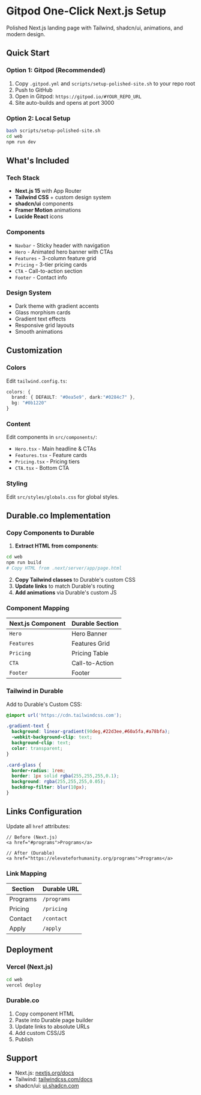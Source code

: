 # Gitpod One-Click Next.js Setup

Polished Next.js landing page with Tailwind, shadcn/ui, animations, and modern design.

## Quick Start

### Option 1: Gitpod (Recommended)

1. Copy `.gitpod.yml` and `scripts/setup-polished-site.sh` to your repo root
2. Push to GitHub
3. Open in Gitpod: `https://gitpod.io/#YOUR_REPO_URL`
4. Site auto-builds and opens at port 3000

### Option 2: Local Setup

```bash
bash scripts/setup-polished-site.sh
cd web
npm run dev
```

## What's Included

### Tech Stack
- **Next.js 15** with App Router
- **Tailwind CSS** + custom design system
- **shadcn/ui** components
- **Framer Motion** animations
- **Lucide React** icons

### Components
- `Navbar` - Sticky header with navigation
- `Hero` - Animated hero banner with CTAs
- `Features` - 3-column feature grid
- `Pricing` - 3-tier pricing cards
- `CTA` - Call-to-action section
- `Footer` - Contact info

### Design System
- Dark theme with gradient accents
- Glass morphism cards
- Gradient text effects
- Responsive grid layouts
- Smooth animations

## Customization

### Colors
Edit `tailwind.config.ts`:
```typescript
colors: {
  brand: { DEFAULT: "#0ea5e9", dark:"#0284c7" },
  bg: "#0b1220"
}
```

### Content
Edit components in `src/components/`:
- `Hero.tsx` - Main headline & CTAs
- `Features.tsx` - Feature cards
- `Pricing.tsx` - Pricing tiers
- `CTA.tsx` - Bottom CTA

### Styling
Edit `src/styles/globals.css` for global styles.

## Durable.co Implementation

### Copy Components to Durable

1. **Extract HTML from components**:
```bash
cd web
npm run build
# Copy HTML from .next/server/app/page.html
```

2. **Copy Tailwind classes** to Durable's custom CSS
3. **Update links** to match Durable's routing
4. **Add animations** via Durable's custom JS

### Component Mapping

| Next.js Component | Durable Section |
|------------------|-----------------|
| `Hero` | Hero Banner |
| `Features` | Features Grid |
| `Pricing` | Pricing Table |
| `CTA` | Call-to-Action |
| `Footer` | Footer |

### Tailwind in Durable

Add to Durable's Custom CSS:
```css
@import url('https://cdn.tailwindcss.com');

.gradient-text {
  background: linear-gradient(90deg,#22d3ee,#60a5fa,#a78bfa);
  -webkit-background-clip: text;
  background-clip: text;
  color: transparent;
}

.card-glass {
  border-radius: 1rem;
  border: 1px solid rgba(255,255,255,0.1);
  background: rgba(255,255,255,0.05);
  backdrop-filter: blur(10px);
}
```

## Links Configuration

Update all `href` attributes:

```tsx
// Before (Next.js)
<a href="#programs">Programs</a>

// After (Durable)
<a href="https://elevateforhumanity.org/programs">Programs</a>
```

### Link Mapping

| Section | Durable URL |
|---------|-------------|
| Programs | `/programs` |
| Pricing | `/pricing` |
| Contact | `/contact` |
| Apply | `/apply` |

## Deployment

### Vercel (Next.js)
```bash
cd web
vercel deploy
```

### Durable.co
1. Copy component HTML
2. Paste into Durable page builder
3. Update links to absolute URLs
4. Add custom CSS/JS
5. Publish

## Support

- Next.js: [nextjs.org/docs](https://nextjs.org/docs)
- Tailwind: [tailwindcss.com/docs](https://tailwindcss.com/docs)
- shadcn/ui: [ui.shadcn.com](https://ui.shadcn.com)
